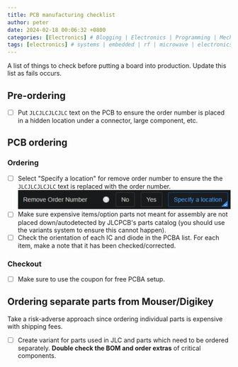 ```yaml
---
title: PCB manufacturing checklist
author: peter
date: 2024-02-18 00:06:32 +0800
categories: [Electronics] # Blogging | Electronics | Programming | Mechanical
tags: [electronics] # systems | embedded | rf | microwave | electronics | solidworks | automation
---
```


A list of things to check before putting a board into production. Update this list as fails occurs.

## Pre-ordering

- [ ] Put `JLCJLCJLCJLC` text on the PCB to ensure the order number is placed in a hidden location under a connector, large component, etc.

## PCB ordering

### Ordering

- [ ] Select "Specify a location" for remove order number to ensure the the `JLCJLCJLCJLC` text is replaced with the order number.\
       ![](/assets/img/2024-02-18-PCB-manufacturing-ch/order-number.png)
- [ ] Make sure expensive items/option parts not meant for assembly are not placed down/autodetected by JLCPCB's parts catalog (you should use the variants system to ensure this cannot happen).
- [ ] Check the orientation of each IC and diode in the PCBA list. For each item, make a note that it has been checked/corrected.

### Checkout

- [ ] Make sure to use the coupon for free PCBA setup.

## Ordering separate parts from Mouser/Digikey

Take a risk-adverse approach since ordering individual parts is expensive with shipping fees.

- [ ] Create variant for parts used in JLC and parts which need to be ordered separately. **Double check the BOM and order extras** of critical components.
